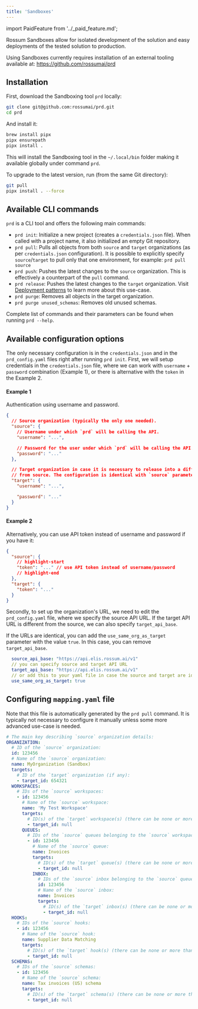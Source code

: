 ```yaml
---
title: 'Sandboxes'
---
```


import PaidFeature from '../\_paid_feature.md';

<PaidFeature />

Rossum Sandboxes allow for isolated development of the solution and easy deployments of the tested solution to production.

Using Sandboxes currently requires installation of an external tooling available at: https://github.com/rossumai/prd

## Installation

First, download the Sandboxing tool `prd` locally:

```bash
git clone git@github.com:rossumai/prd.git
cd prd
```

And install it:

```bash
brew install pipx
pipx ensurepath
pipx install .
```

This will install the Sandboxing tool in the `~/.local/bin` folder making it available globally under command `prd`.

To upgrade to the latest version, run (from the same Git directory):

```bash
git pull
pipx install . --force
```

## Available CLI commands

`prd` is a CLI tool and offers the following main commands:

- `prd init`: Initialize a new project (creates a `credentials.json` file). When called with a project name, it also initialized an empty Git repository.
- `prd pull`: Pulls all objects from both `source` and `target` organizations (as per `credentials.json` configuration). It is possible to explicitly specify `source`/`target` to pull only that one environment, for example: `prd pull source`
- `prd push`: Pushes the latest changes to the `source` organization. This is effectively a counterpart of the `pull` command.
- `prd release`: Pushes the latest changes to the `target` organization. Visit [Deployment patterns](./deployment-patterns.md#two-environments-for-sandbox-and-production) to learn more about this use-case.
- `prd purge`: Removes all objects in the target organization.
- `prd purge unused_schemas`: Removes old unused schemas.

Complete list of commands and their parameters can be found when running `prd --help`.

## Available configuration options

The only necessary configuration is in the `credentials.json` and in the `prd_config.yaml` files right after running `prd init`.
First, we will setup credentials in the `credentials.json` file, where we can work with `username` + `password` combination (Example 1), or there is alternative with the `token` in the Example 2.

#### Example 1
Authentication using username and password.
```json
{
  // Source organization (typically the only one needed).
  "source": {
    // Username under which `prd` will be calling the API.
    "username": "...",

    // Password for the user under which `prd` will be calling the API.
    "password": "..."
  },

  // Target organization in case it is necessary to release into a different organization
  // from source. The configuration is identical with `source` parameter.
  "target": {
    "username": "...",

    "password": "..."
  }
}
```
#### Example 2
Alternatively, you can use API token instead of username and password if you have it:

```json
{
  "source": {
    // highlight-start
    "token": "..." // use API token instead of username/password
    // highlight-end
  },
  "target": {
    "token": "..."
  }
}
```

Secondly, to set up the organization's URL, we need to edit the `prd_config.yaml` file, where we specify the source API URL. If the target API URL is different from the source, we can also specify `target_api_base`.

If the URLs are identical, you can add the `use_same_org_as_target` parameter with the value `true`. In this case, you can remove `target_api_base`.

```YAML
  source_api_base: "https://api.elis.rossum.ai/v1"
  // you can specify source and target API URL
  target_api_base: "https://api.elis.rossum.ai/v1"
  // or add this to your yaml file in case the source and target are identical
  use_same_org_as_target: true
```

## Configuring `mapping.yaml` file

Note that this file is automatically generated by the `prd pull` command. It is typically not necessary to configure it manually unless some more advanced use-case is needed.

```yaml
# The main key describing `source` organization details:
ORGANIZATION:
  # ID of the `source` organization:
  id: 123456
  # Name of the `source` organization:
  name: MyOrganization (Sandbox)
  targets:
    # ID of the `target` organization (if any):
    - target_id: 654321
  WORKSPACES:
    # IDs of the `source` workspaces:
    - id: 123456
      # Name of the `source` workspace:
      name: 'My Test Workspace'
      targets:
        # ID(s) of the `target` workspace(s) (there can be none or more than one):
        - target_id: null
      QUEUES:
        # IDs of the `source` queues belonging to the `source` workspace above:
        - id: 123456
          # Name of the `source` queue:
          name: Invoices
          targets:
            # ID(s) of the `target` queue(s) (there can be none or more than one):
            - target_id: null
          INBOX:
            # IDs of the `source` inbox belonging to the `source` queue above:
            id: 123456
            # Name of the `source` inbox:
            name: Invoices
            targets:
              # ID(s) of the `target` inbox(s) (there can be none or more than one):
              - target_id: null
  HOOKS:
    # IDs of the `source` hooks:
    - id: 123456
      # Name of the `source` hook:
      name: Supplier Data Matching
      targets:
        # ID(s) of the `target` hook(s) (there can be none or more than one):
        - target_id: null
  SCHEMAS:
    # IDs of the `source` schemas:
    - id: 123456
      # Name of the `source` schema:
      name: Tax invoices (US) schema
      targets:
        # ID(s) of the `target` schema(s) (there can be none or more than one):
        - target_id: null
```
